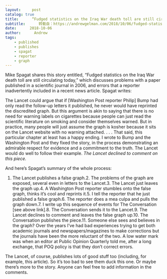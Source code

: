 ```yaml
---
layout:     post
catalog: true
title:      “Fudged statistics on the Iraq War death toll are still circulating today”
subtitle:      转载自：https://andrewgelman.com/2018/10/06/fudged-statistics-iraq-war-death-toll-still-circulating-today/
date:      2018-10-06
author:      Andrew
tags:
    - published
    - publishes
    - spagat
    - reporter
    - graph
---
```





Mike Spagat shares this story entitled, “Fudged statistics on the Iraq War death toll are still circulating today,” which discusses problems with a paper published in a scientific journal in 2006, and errors that a reporter inadvertently included in a recent news article. Spagat writes:

> 
The Lancet could argue that if [Washington Post reporter Philip] Bump had only read the follow-up letters it published, he never would have reprinted the discredited graph. But this argument is akin to saying that there is no need for warning labels on cigarettes because people can just read the scientific literature on smoking and consider themselves warned. But in practice, many people will just assume the graph is kosher because it sits on the Lancet website with no warning attached. . . .
That said, this particular chapter at least has a happy ending. I wrote to Bump and the Washington Post and they fixed the story, in the process demonstrating an admirable respect for evidence and a commitment to the truth. The Lancet would do well to follow their example.
*The Lancet declined to comment on this piece.*


And here’s Spagat’s summary of the whole process:

> 
1. The Lancet publishes a false graph.2. The problems of the graph are exposed, several even in letters to the Lancet.3. The Lancet just leaves the graph up.4. A Washington Post reporter stumbles onto the false graph, thinks it’s cool and reprints it.5. I tell the reporter that he just published a false graph.6. The reporter does a mea culpa and pulls the graph down.7. I write up this sequence of events for The Conversation [see above link].8. The Conversation sends it to the Lancet.9. The Lancet declines to comment and leaves the false graph up.10. The Conversation publishes the piece.11. Someone else sees and believes in the graph?
Over the years I’ve had bad experiences trying to get both academic journals and newspapers/magazines to make corrections but the journals have been the more reluctant of the two. A low water mark was when an editor at Public Opinion Quarterly told me, after a long exchange, that POQ policy is that they don’t correct errors.


The Lancet, of course, publishes lots of good stuff too (including, for example, this article). So it’s too bad to see them duck this one. Or maybe there’s more to the story. Anyone can feel free to add information in the comments.



